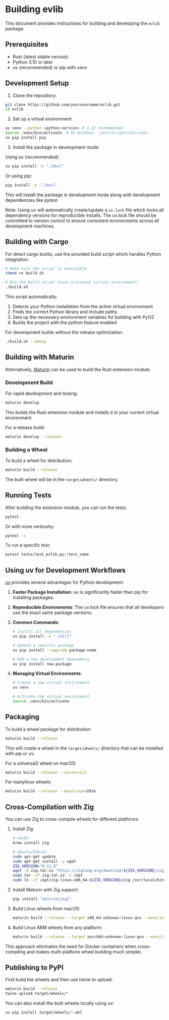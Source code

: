 # Building evlib

This document provides instructions for building and developing the `evlib` package.

## Prerequisites

- Rust (latest stable version)
- Python 3.10 or later
- uv (recommended) or pip with venv

## Development Setup

1. Clone the repository:

```bash
git clone https://github.com/yourusername/evlib.git
cd evlib
```

2. Set up a virtual environment:

```bash
uv venv --python <python-version> # 3.12 recommended
source .venv/bin/activate  # On Windows: .venv\Scripts\activate
uv pip install pip
```

3. Install the package in development mode:

Using uv (recommended):

```bash
uv pip install -e ".[dev]"
```

Or using pip:

```bash
pip install -e ".[dev]"
```

This will install the package in development mode along with development
dependencies like pytest.

Note: Using uv will automatically create/update a `uv.lock` file which locks all
dependency versions for reproducible installs. The uv.lock file should be
committed to version control to ensure consistent environments across all
development machines.

## Building with Cargo

For direct cargo builds, use the provided build script which handles Python integration:

```bash
# Make sure the script is executable
chmod +x build.sh

# Run the build script (uses activated virtual environment)
./build.sh
```

This script automatically:
1. Detects your Python installation from the active virtual environment
2. Finds the correct Python library and include paths
3. Sets up the necessary environment variables for building with PyO3
4. Builds the project with the python feature enabled

For development builds without the release optimization:

```bash
./build.sh --debug
```

## Building with Maturin

Alternatively, [Maturin](https://github.com/PyO3/maturin) can be used to build the Rust extension module.

### Development Build

For rapid development and testing:

```bash
maturin develop
```

This builds the Rust extension module and installs it in your current virtual
environment.

For a release build:

```bash
maturin develop --release
```

### Building a Wheel

To build a wheel for distribution:

```bash
maturin build --release
```

The built wheel will be in the `target/wheels/` directory.

## Running Tests

After building the extension module, you can run the tests:

```bash
pytest
```

Or with more verbosity:

```bash
pytest -v
```

To run a specific test:

```bash
pytest tests/test_evlib.py::test_name
```

## Using uv for Development Workflows

[uv](https://github.com/astral-sh/uv) provides several advantages for Python development:

1. **Faster Package Installation**: uv is significantly faster than pip for
   installing packages.

2. **Reproducible Environments**: The uv.lock file ensures that all developers
   use the exact same package versions.

3. **Common Commands**:

   ```bash
   # Install all dependencies
   uv pip install -e ".[all]"

   # Update a specific package
   uv pip install --upgrade package-name

   # Add a new development dependency
   uv pip install new-package
   ```

4. **Managing Virtual Environments**:

   ```bash
   # Create a new virtual environment
   uv venv

   # Activate the virtual environment
   source .venv/bin/activate
   ```

## Packaging

To build a wheel package for distribution:

```bash
maturin build --release
```

This will create a wheel in the `target/wheels/` directory that can be installed
with pip or uv.

For a universal2 wheel on macOS:

```bash
maturin build --release --universal2
```

For manylinux wheels:

```bash
maturin build --release --manylinux=2014
```

## Cross-Compilation with Zig

You can use Zig to cross-compile wheels for different platforms:

1. Install Zig:
   ```bash
   # macOS
   brew install zig

   # Ubuntu/Debian
   sudo apt-get update
   sudo apt-get install -y wget
   ZIG_VERSION="0.11.0"
   wget -O zig.tar.xz "https://ziglang.org/download/${ZIG_VERSION}/zig-linux-x86_64-${ZIG_VERSION}.tar.xz"
   sudo tar -xf zig.tar.xz -C /opt
   sudo ln -sf /opt/zig-linux-x86_64-${ZIG_VERSION}/zig /usr/local/bin/zig
   ```

2. Install Maturin with Zig support:
   ```bash
   pip install "maturin[zig]"
   ```

3. Build Linux wheels from macOS:
   ```bash
   maturin build --release --target x86_64-unknown-linux-gnu --manylinux 2014 --zig --interpreter python3.12
   ```

4. Build Linux ARM wheels from any platform:
   ```bash
   maturin build --release --target aarch64-unknown-linux-gnu --manylinux 2014 --zig --interpreter python3.12
   ```

This approach eliminates the need for Docker containers when cross-compiling and makes multi-platform wheel building much simpler.

## Publishing to PyPI

First build the wheels and then use twine to upload:

```bash
maturin build --release
twine upload target/wheels/*
```

You can also install the built wheels locally using uv:

```bash
uv pip install target/wheels/*.whl
```
